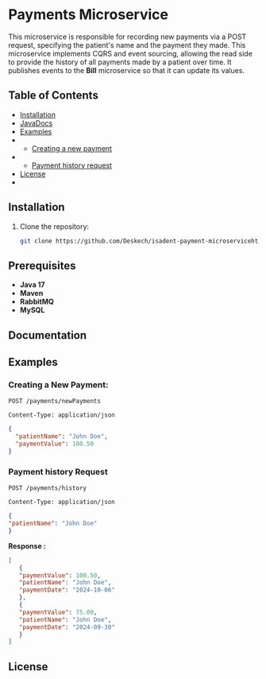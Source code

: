 # Payments Microservice

This microservice is responsible for recording new payments via a POST request, specifying the patient's name and the payment they made. This microservice implements CQRS and event sourcing, allowing the read side to provide the history of all payments made by a patient over time. It publishes events to the **Bill** microservice so that it can update its values.

## Table of Contents
- [Installation](#installation)
- [JavaDocs](#Documentation)
- [Examples](#Examples)
- - [Creating a new payment](#creating-a-new-payment-)
- - [Payment history request](#payment-history-request-)
- [License](#license)
- 
## Installation
1. Clone the repository:
   ```bash
   git clone https://github.com/Deskech/isadent-payment-microservicehttps://github.com/Deskech/isadent-payment-microservice
## Prerequisites
- **Java 17**
- **Maven**
- **RabbitMQ**
- **MySQL**

## Documentation



## Examples

### Creating a New Payment: ###

```http
POST /payments/newPayments

Content-Type: application/json
```
```json
{
  "patientName": "John Doe",
  "paymentValue": 100.50
}
```

### Payment history Request ###

```http
POST /payments/history

Content-Type: application/json
```
```json
{
"patientName": "John Doe"
}

```

__Response :__
 ```json
[
    {
    "paymentValue": 100.50,
    "patientName": "John Doe",
    "paymentDate": "2024-10-06"
    },
    {
    "paymentValue": 75.00,
    "patientName": "John Doe",
    "paymentDate": "2024-09-30"
    }
]
```
## License







